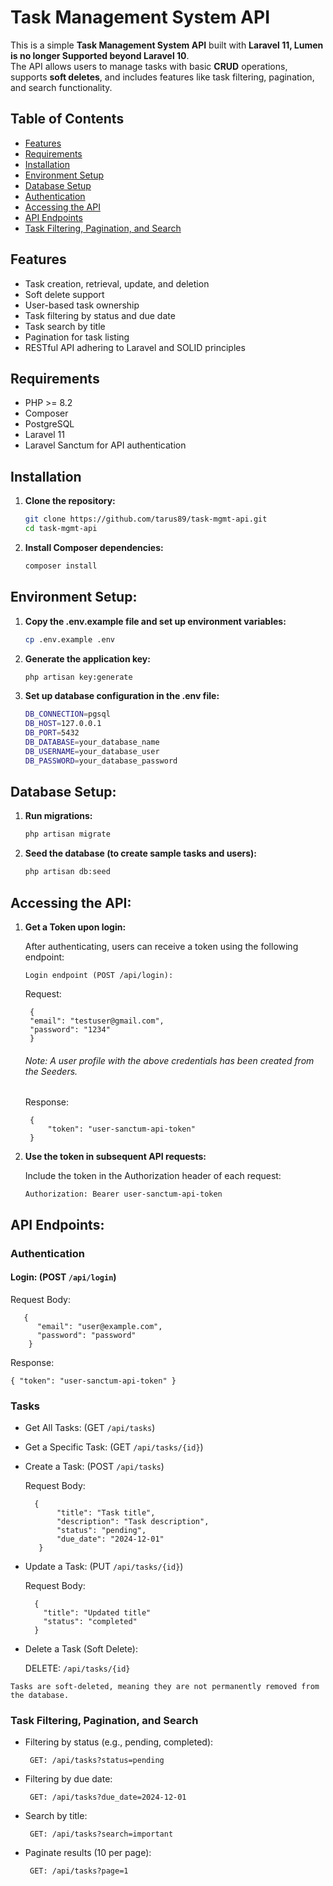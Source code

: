 # Task Management System API

This is a simple **Task Management System API** built with **Laravel 11, Lumen is no longer Supported beyond Laravel 10**. 
<br>The API allows users to manage tasks with basic **CRUD** operations, supports **soft deletes**, and includes features like task filtering, pagination, and search functionality.

## Table of Contents
- [Features](#features)
- [Requirements](#requirements)
- [Installation](#installation)
- [Environment Setup](#environment-setup)
- [Database Setup](#database-setup)
- [Authentication](#authentication)
- [Accessing the API](#accessing-the-api)
- [API Endpoints](#api-endpoints)
- [Task Filtering, Pagination, and Search](#task-filtering-pagination-and-search)

## Features
- Task creation, retrieval, update, and deletion
- Soft delete support
- User-based task ownership
- Task filtering by status and due date
- Task search by title
- Pagination for task listing
- RESTful API adhering to Laravel and SOLID principles

## Requirements
- PHP >= 8.2
- Composer
- PostgreSQL
- Laravel 11
- Laravel Sanctum for API authentication

## Installation

1. **Clone the repository:**

   ```bash
   git clone https://github.com/tarus89/task-mgmt-api.git
   cd task-mgmt-api
   
2. **Install Composer dependencies:**

   ```bash
   composer install

## Environment Setup:

1. **Copy the .env.example file and set up environment variables:**

   ```bash
   cp .env.example .env

2. **Generate the application key:**

   ```bash
   php artisan key:generate

3. **Set up database configuration in the .env file:**

   ```bash
   DB_CONNECTION=pgsql
   DB_HOST=127.0.0.1
   DB_PORT=5432
   DB_DATABASE=your_database_name
   DB_USERNAME=your_database_user
   DB_PASSWORD=your_database_password

## Database Setup:

1. **Run migrations:**

   ```bash
   php artisan migrate

2. **Seed the database (to create sample tasks and users):**

   ```bash
   php artisan db:seed

## Accessing the API:

1. **Get a Token upon login:**

    After authenticating, users can receive a token using the following endpoint:

    ``Login endpoint (POST /api/login):  ``  

    Request:

        {
        "email": "testuser@gmail.com",
        "password": "1234"
        }
    ###### Note: A user profile with the above credentials has been created from the Seeders.

   Response:

        {
            "token": "user-sanctum-api-token"
        }

2. **Use the token in subsequent API requests:**

   Include the token in the Authorization header of each request:
   ```
   Authorization: Bearer user-sanctum-api-token

## API Endpoints:

### Authentication
    
#### Login: (POST ```/api/login```)

   Request Body: 

       { 
          "email": "user@example.com", 
          "password": "password" 
        }
    
Response: 

```{ "token": "user-sanctum-api-token" }```

### Tasks
* Get All Tasks: (GET ```/api/tasks```)

* Get a Specific Task: (GET ```/api/tasks/{id}```)

* Create a Task: (POST ```/api/tasks```)

   Request Body:
         
        {
             "title": "Task title",
             "description": "Task description",
             "status": "pending",
             "due_date": "2024-12-01"
         }

* Update a Task: (PUT ```/api/tasks/{id}```)

    Request Body:

        {
          "title": "Updated title"
          "status": "completed"
        }

* Delete a Task (Soft Delete): 

    DELETE: ```/api/tasks/{id}```

``Tasks are soft-deleted, meaning they are not permanently removed from the database.``

### Task Filtering, Pagination, and Search

* Filtering by status (e.g., pending, completed):

   ``` GET: /api/tasks?status=pending```

* Filtering by due date:

    ``` GET: /api/tasks?due_date=2024-12-01```

* Search by title:

    ``` GET: /api/tasks?search=important```

* Paginate results (10 per page):

    ``` GET: /api/tasks?page=1```

